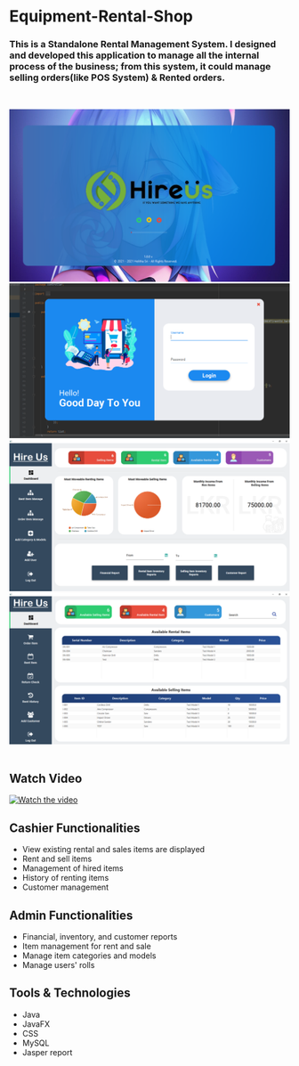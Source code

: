 # Equipment-Rental-Shop
### This is a Standalone Rental Management System. I designed and developed this application to manage all the internal process of the business; from this system, it could manage selling orders(like POS System) & Rented orders.
<br/>

![Loading Screen](Screenshots/FlashScreen.png)
![Logging Screen](Screenshots/Screenshot%20(454).png)
![Admin Panel](Screenshots/Screenshot%20(455).png)
![Cashier Panel](Screenshots/Screenshot%20(456).png)
<br/>
<br/>
## Watch Video
[![Watch the video](https://img.youtube.com/vi/AOOtSrvHdgI/maxresdefault.jpg)](https://youtu.be/AOOtSrvHdgI)


## Cashier Functionalities
* View existing rental and sales items are displayed
* Rent and sell items
* Management of hired items
* History of renting items
* Customer management

## Admin Functionalities
* Financial, inventory, and customer reports
* Item management for rent and sale
* Manage item categories and models
* Manage users' rolls

## Tools & Technologies
* Java
* JavaFX
* CSS
* MySQL
* Jasper report